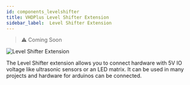 ```yaml
---
id: components_levelshifter
title: VHDPlus Level Shifter Extension
sidebar_label:  Level Shifter Extension
---
```


> :warning: Coming Soon

![Level Shifter Extension](/img/extensions/CRUVILS.webp)

The Level Shifter extension allows you to connect hardware with 5V IO voltage like ultrasonic sensors or an LED matrix. It can be used in many projects and hardware for arduinos can be connected.
